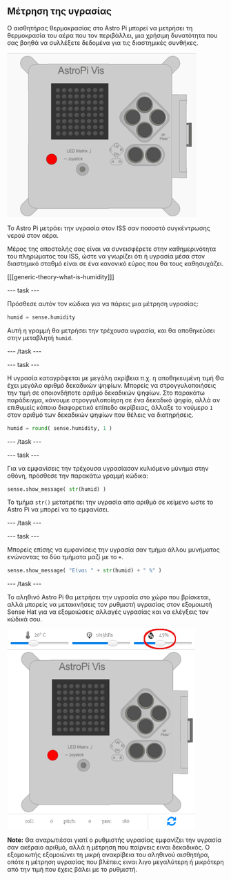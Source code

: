 ## Μέτρηση της υγρασίας

Ο αισθητήρας θερμοκρασίας στο Astro Pi μπορεί να μετρήσει τη θερμοκρασία του αέρα που τον περιβάλλει, μια χρήσιμη δυνατότητα που σας βοηθά να συλλέξετε δεδομένα για τις διαστημικές συνθήκες.

![Μήνυμα για τη υγρασία](images/degrees-message.gif)

Το Astro Pi μετράει την υγρασία στον ISS σαν ποσοστό συγκέντρωσης νερού στον αέρα.

Μέρος της αποστολής σας είναι να συνεισφέρετε στην καθημερινότητα του πληρώματος του ISS, ώστε να γνωρίζει ότι ή υγρασία μέσα στον διαστημικό σταθμό είναι σε ένα κανονικό εύρος που θα τους καθησυχάζει.

[[[generic-theory-what-is-humidity]]]

\--- task \---

Πρόσθεσε αυτόν τον κώδικα για να πάρεις μια μέτρηση υγρασίας:

```python
humid = sense.humidity
```

Αυτή η γραμμή θα μετρήσει την τρέχουσα υγρασία, και θα αποθηκεύσει στην μεταβλητή `humid`.

\--- /task \---

\--- task \---

Η υγρασία καταγράφεται με μεγάλη ακρίβεια π.χ. η αποθηκευμένη τιμή Θα έχει μεγάλο αριθμό δεκαδικών ψηφίων. Μπορείς να στρογγυλοποιήσεις την τιμή σε οποιονδήποτε αριθμό δεκαδικών ψηφίων. Στο παρακάτω παράδειγμα, κάνουμε στρογγυλοποίηση σε ένα δεκαδικό ψηφίο, αλλά αν επιθυμείς κάποιο διαφορετικό επίπεδο ακρίβειας, άλλαξε το νούμερο `1` στον αριθμό των δεκαδικών ψηφίων που θέλεις να διατηρήσεις.

```python
humid = round( sense.humidity, 1 )
```

\--- /task \---

\--- task \---

Για να εμφανίσεις την τρέχουσα υγρασίασαν κυλιόμενο μύνημα στην οθόνη, πρόσθεσε την παρακάτω γραμμή κώδικα:

```python
sense.show_message( str(humid) )
```

Το τμήμα `str()` μετατρέπει την υγρασία απο αριθμό σε κείμενο ωστε το Astro Pi να μπορεί να το εμφανίσει.

\--- /task \---

\--- task \---

Μπορείς επίσης να εμφανίσεις την υγρασία σαν τμήμα άλλου μυνήματος ενώνοντας τα δύο τμήματα μαζί με το `+`.

```python
sense.show_message( "Είναι " + str(humid) + " %" )
```

\--- /task \---

Το αληθινό Astro Pi θα μετρήσει την υγρασία στο χώρο που βρίσκεται, αλλά μπορείς να μετακινήσεις τον ρυθμιστή υγρασίας στον εξομοιωτή Sense Hat για να εξομοιώσεις αλλαγές υγρασίας και να ελέγξεις τον κώδικά σου.

![Ρυθμιστής υγρασίας](images/humidity-slider.png)

**Note:** Θα αναρωτιέσαι γιατί ο ρυθμιστής υγρασίας εμφανίζει την υγρασία σαν ακέραιο αριθμό, αλλά η μέτρηση που παίρνεις ειναι δεκαδικός. Ο εξομοιωτής εξομοιώνει τη μικρή ανακρίβεια του αληθινού αισθητήρα, οπότε η μέτρηση υγρασίας που βλέπεις ειναι λιγο μεγαλύτερη ή μικρότερη από την τιμή που έχεις βάλει με το ρυθμιστή.